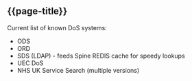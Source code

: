 ## {{page-title}}

Current list of known DoS systems:

- ODS
- ORD
- SDS (LDAP) - feeds Spine REDIS cache for speedy lookups
- UEC DoS
- NHS UK Service Search (multiple versions)